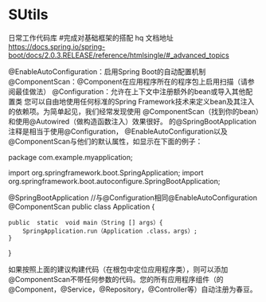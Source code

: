 # SUtils
日常工作代码库
#完成对基础框架的搭配
hq
文档地址
https://docs.spring.io/spring-boot/docs/2.0.3.RELEASE/reference/htmlsingle/#_advanced_topics

@EnableAutoConfiguration：启用Spring Boot的自动配置机制
@ComponentScan：@Component在应用程序所在的程序包上启用扫描（请参阅最佳做法）
@Configuration：允许在上下文中注册额外的bean或导入其他配置类
您可以自由地使用任何标准的Spring Framework技术来定义bean及其注入的依赖项。为简单起见，我们经常发现使用 @ComponentScan（找到你的bean）和使用@Autowired（做构造函数注入）效果很好。
的@SpringBootApplication注释是相当于使用@Configuration， @EnableAutoConfiguration以及@ComponentScan与他们的默认属性，如显示在下面的例子：

package com.example.myapplication;

import org.springframework.boot.SpringApplication;
import org.springframework.boot.autoconfigure.SpringBootApplication;

@SpringBootApplication  //与@Configuration相同@EnableAutoConfiguration @ComponentScan 
public  class Application {

	public  static  void main（String [] args）{
		SpringApplication.run（Application .class，args）;
	}

}




如果按照上面的建议构建代码（在根包中定位应用程序类），则可以添加@ComponentScan不带任何参数的代码。您的所有应用程序组件（的@Component，@Service，@Repository，@Controller等）自动注册为春豆。
